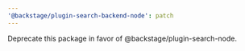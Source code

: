```yaml
---
'@backstage/plugin-search-backend-node': patch
---
```


Deprecate this package in favor of @backstage/plugin-search-node.
